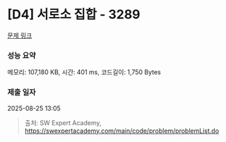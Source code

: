# [D4] 서로소 집합 - 3289 

[문제 링크](https://swexpertacademy.com/main/code/problem/problemDetail.do?contestProbId=AWBJKA6qr2oDFAWr) 

### 성능 요약

메모리: 107,180 KB, 시간: 401 ms, 코드길이: 1,750 Bytes

### 제출 일자

2025-08-25 13:05



> 출처: SW Expert Academy, https://swexpertacademy.com/main/code/problem/problemList.do